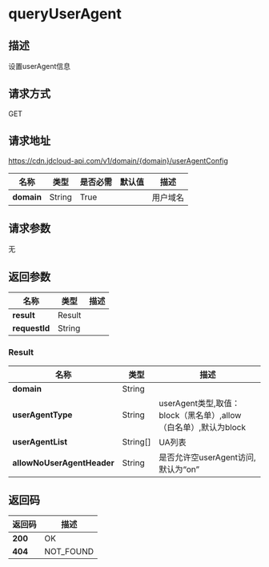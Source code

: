 # queryUserAgent


## 描述
设置userAgent信息

## 请求方式
GET

## 请求地址
https://cdn.jdcloud-api.com/v1/domain/{domain}/userAgentConfig

|名称|类型|是否必需|默认值|描述|
|---|---|---|---|---|
|**domain**|String|True| |用户域名|

## 请求参数
无


## 返回参数
|名称|类型|描述|
|---|---|---|
|**result**|Result| |
|**requestId**|String| |

### Result
|名称|类型|描述|
|---|---|---|
|**domain**|String| |
|**userAgentType**|String|userAgent类型,取值：block（黑名单）,allow（白名单）,默认为block|
|**userAgentList**|String[]|UA列表|
|**allowNoUserAgentHeader**|String|是否允许空userAgent访问,默认为“on”|

## 返回码
|返回码|描述|
|---|---|
|**200**|OK|
|**404**|NOT_FOUND|
